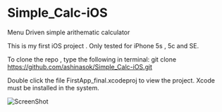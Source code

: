 # Simple_Calc-iOS
Menu Driven simple arithematic calculator

This is my first iOS project .
Only tested for iPhone 5s , 5c and SE.

To clone the repo , type the following in terminal:
git clone https://github.com/ashinasok/Simple_Calc-iOS.git

Double click the file FirstApp_final.xcodeproj to view the project.
Xcode must be installed in the system.

![ScreenShot](https://github.com/ashinasok/Simple_Calc-iOS.git/screenshots/first.PNG)
